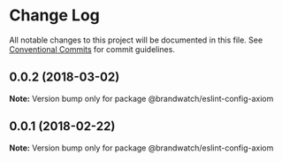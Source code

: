 # Change Log

All notable changes to this project will be documented in this file.
See [Conventional Commits](https://conventionalcommits.org) for commit guidelines.

<a name="0.0.2"></a>
## 0.0.2 (2018-03-02)




**Note:** Version bump only for package @brandwatch/eslint-config-axiom

<a name="0.0.1"></a>
## 0.0.1 (2018-02-22)




**Note:** Version bump only for package @brandwatch/eslint-config-axiom
